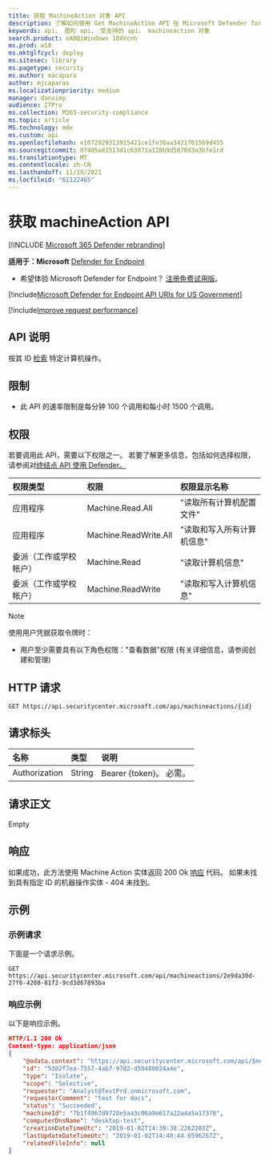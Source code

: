 ```yaml
---
title: 获取 MachineAction 对象 API
description: 了解如何使用 Get MachineAction API 在 Microsoft Defender for Endpoint 中按其 ID 检索特定计算机操作。
keywords: api， 图形 api， 受支持的 api， machineaction 对象
search.product: eADQiWindows 10XVcnh
ms.prod: w10
ms.mktglfcycl: deploy
ms.sitesec: library
ms.pagetype: security
ms.author: macapara
author: mjcaparas
ms.localizationpriority: medium
manager: dansimp
audience: ITPro
ms.collection: M365-security-compliance
ms.topic: article
MS.technology: mde
ms.custom: api
ms.openlocfilehash: e1072029313915421ce1fe38aa3421701569d455
ms.sourcegitcommit: 07405a81513d1c63071a128b9d5070d3a3bfe1cd
ms.translationtype: MT
ms.contentlocale: zh-CN
ms.lasthandoff: 11/19/2021
ms.locfileid: "61122465"
---
```

# <a name="get-machineaction-api"></a>获取 machineAction API

[!INCLUDE [Microsoft 365 Defender rebranding](../../includes/microsoft-defender.md)]

**适用于：Microsoft** [Defender for Endpoint](https://go.microsoft.com/fwlink/?linkid=2154037)

- 希望体验 Microsoft Defender for Endpoint？ [注册免费试用版](https://signup.microsoft.com/create-account/signup?products=7f379fee-c4f9-4278-b0a1-e4c8c2fcdf7e&ru=https://aka.ms/MDEp2OpenTrial?ocid=docs-wdatp-exposedapis-abovefoldlink)。

[!include[Microsoft Defender for Endpoint API URIs for US Government](../../includes/microsoft-defender-api-usgov.md)]

[!include[Improve request performance](../../includes/improve-request-performance.md)]

## <a name="api-description"></a>API 说明

按其 ID [检索](machineaction.md) 特定计算机操作。

## <a name="limitations"></a>限制

- 此 API 的速率限制是每分钟 100 个调用和每小时 1500 个调用。

## <a name="permissions"></a>权限

若要调用此 API，需要以下权限之一。 若要了解更多信息，包括如何选择权限，请参阅对[终结点 API 使用 Defender。](apis-intro.md)

权限类型|权限|权限显示名称
:---|:---|:---
应用程序|Machine.Read.All|"读取所有计算机配置文件"
应用程序|Machine.ReadWrite.All|"读取和写入所有计算机信息"
委派（工作或学校帐户）|Machine.Read|"读取计算机信息"
委派（工作或学校帐户）|Machine.ReadWrite|"读取和写入计算机信息"

> [!NOTE]
> 使用用户凭据获取令牌时：
>
> - 用户至少需要具有以下角色权限："查看数据"权限 (有关详细信息，请参阅创建和管理) [](user-roles.md)

## <a name="http-request"></a>HTTP 请求

```http
GET https://api.securitycenter.microsoft.com/api/machineactions/{id}
```

## <a name="request-headers"></a>请求标头

名称|类型|说明
:---|:---|:---
Authorization|String|Bearer {token}。 必需。

## <a name="request-body"></a>请求正文

Empty

## <a name="response"></a>响应

如果成功，此方法使用 Machine Action 实体返回 200 Ok [响应](machineaction.md) 代码。 如果未找到具有指定 ID 的机器操作实体 - 404 未找到。

## <a name="example"></a>示例

### <a name="example-request"></a>示例请求

下面是一个请求示例。

```http
GET https://api.securitycenter.microsoft.com/api/machineactions/2e9da30d-27f6-4208-81f2-9cd3d67893ba
```

### <a name="response-example"></a>响应示例

以下是响应示例。

```json
HTTP/1.1 200 Ok
Content-type: application/json
{
    "@odata.context": "https://api.securitycenter.microsoft.com/api/$metadata#MachineActions/$entity",
    "id": "5382f7ea-7557-4ab7-9782-d50480024a4e",
    "type": "Isolate",
    "scope": "Selective",
    "requestor": "Analyst@TestPrd.onmicrosoft.com",
    "requestorComment": "test for docs",
    "status": "Succeeded",
    "machineId": "7b1f4967d9728e5aa3c06a9e617a22a4a5a17378",
    "computerDnsName": "desktop-test",
    "creationDateTimeUtc": "2019-01-02T14:39:38.2262283Z",
    "lastUpdateDateTimeUtc": "2019-01-02T14:40:44.6596267Z",
    "relatedFileInfo": null
}
```
